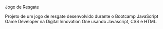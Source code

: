Jogo de Resgate

Projeto de um jogo de resgate desenvolvido durante o Bootcamp JavaScript Game Developer na Digital Innovation One usando Javascript, CSS e HTML.

